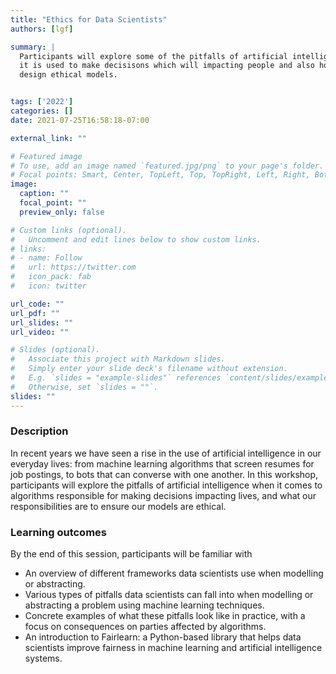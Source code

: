 ```yaml
---
title: "Ethics for Data Scientists"
authors: [lgf]

summary: | 
  Participants will explore some of the pitfalls of artificial intelligence when
  it is used to make decisisons which will impacting people and also how to
  design ethical models.


tags: ['2022']
categories: []
date: 2021-07-25T16:58:18-07:00

external_link: ""

# Featured image
# To use, add an image named `featured.jpg/png` to your page's folder.
# Focal points: Smart, Center, TopLeft, Top, TopRight, Left, Right, BottomLeft, Bottom, BottomRight.
image:
  caption: ""
  focal_point: ""
  preview_only: false

# Custom links (optional).
#   Uncomment and edit lines below to show custom links.
# links:
# - name: Follow
#   url: https://twitter.com
#   icon_pack: fab
#   icon: twitter

url_code: ""
url_pdf: ""
url_slides: ""
url_video: ""

# Slides (optional).
#   Associate this project with Markdown slides.
#   Simply enter your slide deck's filename without extension.
#   E.g. `slides = "example-slides"` references `content/slides/example-slides.md`.
#   Otherwise, set `slides = ""`.
slides: ""
---
```


### Description
In recent years we have seen a rise in the use of artificial intelligence in our
everyday lives: from machine learning algorithms that screen resumes for job
postings, to bots that can converse with one another. In this workshop,
participants will explore the pitfalls of artificial intelligence when it comes
to algorithms responsible for making decisions impacting lives, and what our
responsibilities are to ensure our models are ethical.

### Learning outcomes

By the end of this session, participants will be familiar with

 * An overview of different frameworks data scientists use when modelling or
   abstracting.
 * Various types of pitfalls data scientists can fall into when modelling or
   abstracting a problem using machine learning techniques.
 * Concrete examples of what these pitfalls look like in practice, with a focus
   on consequences on parties affected by algorithms.
 * An introduction to Fairlearn: a Python-based library that helps data
   scientists improve fairness in machine learning and artificial intelligence
   systems.
